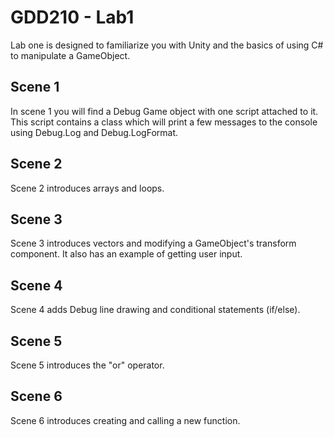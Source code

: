 # GDD210 - Lab1
 
Lab one is designed to familiarize you with Unity and the basics of using C# to manipulate a GameObject.

## Scene 1

In scene 1 you will find a Debug Game object with one script attached to it. This script contains a class which will print a few messages to the console using Debug.Log and Debug.LogFormat.

## Scene 2
Scene 2 introduces arrays and loops.

## Scene 3
Scene 3 introduces vectors and modifying a GameObject's transform component. It also has an example of getting user input.

## Scene 4
Scene 4 adds Debug line drawing and conditional statements (if/else).

## Scene 5
Scene 5 introduces the "or" operator.

## Scene 6
Scene 6 introduces creating and calling a new function.
